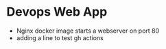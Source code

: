 # Devops Web App

- Nginx docker image starts a webserver on port 80 
- adding a line to test gh actions